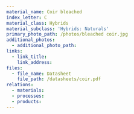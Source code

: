 ```yaml
---
material_name: Coir bleached
index_letter: C
material_class: Hybrids
material_subclass: 'Hybrids: Naturals'
primary_photo_path: /photos/bleached coir.jpg
additional_photos:
  - additional_photo_path:
links:
  - link_title:
    link_address:
files:
  - file_name: Datasheet
    file_path: /datasheets/coir.pdf
relations:
  - materials:
  - processes:
  - products:
---
```



